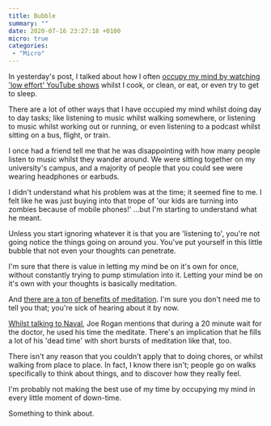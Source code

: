 ```yaml
---
title: Bubble
summary: ""
date: 2020-07-16 23:27:18 +0100
micro: true
categories:
 - "Micro"
---
```


In yesterday's post, I talked about how I often [occupy my mind by watching 'low effort' YouTube shows](/micro/disposable-media/) whilst I cook, or clean, or eat, or even try to get to sleep.

There are a lot of other ways that I have occupied my mind whilst doing day to day tasks; like listening to music whilst walking somewhere, or listening to music whilst working out or running, or even listening to a podcast whilst sitting on a bus, flight, or train.

I once had a friend tell me that he was disappointing with how many people listen to music whilst they wander around. We were sitting together on my university's campus, and a majority of people that you could see were wearing headphones or earbuds.

I didn't understand what his problem was at the time; it seemed fine to me. I felt like he was just buying into that trope of 'our kids are turning into zombies because of mobile phones!' ...but I'm starting to understand what he meant.

Unless you start ignoring whatever it is that you are 'listening to', you're not going notice the things going on around you. You've put yourself in this little bubble that not even your thoughts can penetrate.

I'm sure that there is value in letting my mind be on it's own for once, without constantly trying to pump stimulation into it. Letting your mind be on it's own with your thoughts is basically meditation.

And [there are a ton of benefits of meditation](https://www.healthline.com/nutrition/12-benefits-of-meditation). I'm sure you don't need me to tell you that; you're sick of hearing about it by now.

[Whilst talking to Naval](https://www.youtube.com/watch?v=KGCc1cUbx90), Joe Rogan mentions that during a 20 minute wait for the doctor, he used his time the meditate. There's an implication that he fills a lot of his 'dead time' with short bursts of meditation like that, too.

There isn't any reason that you couldn't apply that to doing chores, or whilst walking from place to place. In fact, I know there isn't; people go on walks specifically to think about things, and to discover how they really feel.

I'm probably not making the best use of my time by occupying my mind in every little moment of down-time.

Something to think about.
